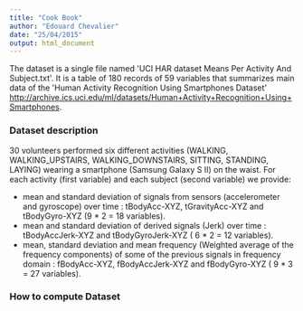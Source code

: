 ```yaml
---
title: "Cook Book"
author: "Edouard Chevalier"
date: "25/04/2015"
output: html_document
---
```


The dataset is a single file named 'UCI HAR dataset Means Per Activity And Subject.txt'. 
It is a table of 180 records of 59 variables that summarizes main data of the 'Human Activity Recognition Using Smartphones Dataset' <http://archive.ics.uci.edu/ml/datasets/Human+Activity+Recognition+Using+Smartphones>.

### Dataset description
30 volunteers performed six different activities (WALKING, WALKING_UPSTAIRS, WALKING_DOWNSTAIRS, SITTING, STANDING, LAYING) wearing a smartphone (Samsung Galaxy S II) on the waist. For each activity (first variable) and each subject (second variable) we provide:

* mean and standard deviation of signals from sensors (accelerometer and gyroscope) over time : tBodyAcc-XYZ, tGravityAcc-XYZ and tBodyGyro-XYZ (9 * 2  =  18 variables).
* mean and standard deviation of derived signals (Jerk) over time : tBodyAccJerk-XYZ and tBodyGyroJerk-XYZ ( 6 * 2 = 12 variables).
* mean, standard deviation and mean frequency (Weighted average of the frequency components) of some of the previous signals in frequency domain  : fBodyAcc-XYZ, fBodyAccJerk-XYZ and fBodyGyro-XYZ ( 9 * 3 = 27 variables).

### How to compute Dataset
